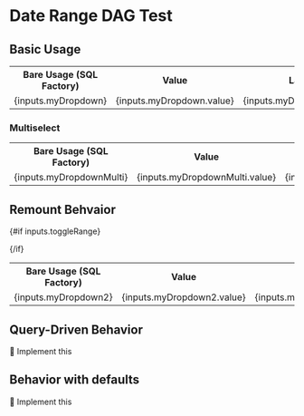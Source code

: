 # Date Range DAG Test

## Basic Usage
<Dropdown name="myDropdown">
    <DropdownOption value={1} valueLabel="One"/>
    <DropdownOption value={2} valueLabel="Two"/>
    <DropdownOption value={3} valueLabel="Three"/>
    
</Dropdown>

<table>
<tr>
<th class="px-2">Bare Usage (SQL Factory)</th>
<th class="px-2">Value</th>
<th class="px-2">Label</th>
</tr>
<tr>
<td class="px-2">{inputs.myDropdown}</td>        
<td class="px-2">{inputs.myDropdown.value}</td>
<td class="px-2">{inputs.myDropdown.label}</td>
</tr>
</table>

### Multiselect
<Dropdown name="myDropdownMulti" multiple>
    <DropdownOption value={1} valueLabel="One"/>
    <DropdownOption value={2} valueLabel="Two"/>
    <DropdownOption value={3} valueLabel="Three"/>
    <DropdownOption value="String" valueLabel="String Value"/>
</Dropdown>

<table>
<tr>
<th class="px-2">Bare Usage (SQL Factory)</th>
<th class="px-2">Value</th>
<th class="px-2">Label</th>
</tr>
<tr>
<td class="px-2">{inputs.myDropdownMulti}</td>
<td class="px-2">{inputs.myDropdownMulti.value}</td>
<td class="px-2">{inputs.myDropdownMulti.label}</td>
</tr>
</table>


## Remount Behvaior
<Checkbox name="toggleRange" title="Toggle Date Range" />

{#if inputs.toggleRange}
    <Dropdown name="myDropdown2" multiple>
    <DropdownOption value={1} valueLabel="One"/>
    <DropdownOption value={2} valueLabel="Two"/>
    <DropdownOption value={3} valueLabel="Three"/>
    </Dropdown>

{/if}
<table>
<tr>
<th class="px-2">Bare Usage (SQL Factory)</th>
<th class="px-2">Value</th>
<th class="px-2">Label</th>
</tr>
<tr>
<td class="px-2">{inputs.myDropdown2}</td>
<td class="px-2">{inputs.myDropdown2.value}</td>
<td class="px-2">{inputs.myDropdown2.label}</td>
</tr>
</table>

## Query-Driven Behavior

🚩 Implement this

## Behavior with defaults

🚩 Implement this